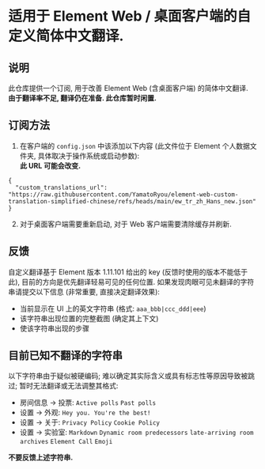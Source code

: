 # 适用于 Element Web / 桌面客户端的自定义简体中文翻译.
## 说明
此仓库提供一个订阅, 用于改善 Element Web (含桌面客户端) 的简体中文翻译.  
**由于翻译率不足, 翻译仍在准备. 此仓库暂时闲置.**

## 订阅方法
1. 在客户端的 `config.json` 中该添加以下内容 (此文件位于 Element 个人数据文件夹, 具体取决于操作系统或启动参数):  
   **此 URL 可能会改变.**
```
{
  "custom_translations_url": "https://raw.githubusercontent.com/YamatoRyou/element-web-custom-translation-simplified-chinese/refs/heads/main/ew_tr_zh_Hans_new.json"
}
```  
2. 对于桌面客户端需要重新启动, 对于 Web 客户端需要清除缓存并刷新.

## 反馈
自定义翻译基于 Element 版本 1.11.101 给出的 key (反馈时使用的版本不能低于此), 目前的方向是优先翻译轻易可见的任何位置.
如果发现肉眼可见未翻译的字符串请提交以下信息 (非常重要, 直接决定翻译效果):
- 当前显示在 UI 上的英文字符串 (格式: `aaa_bbb|ccc_ddd|eee`)
- 该字符串出现位置的完整截图 (确定其上下文)
- 使该字符串出现的步骤

## 目前已知不翻译的字符串
以下字符串由于疑似被硬编码; 难以确定其实际含义或具有标志性等原因导致被跳过; 暂时无法翻译或无法调整其格式:  
- 房间信息 -> 投票:
  `Active polls`
  `Past polls`  
- 设置 -> 外观:
  `Hey you. You're the best!`  
- 设置 -> 关于:
  `Privacy Policy`
  `Cookie Policy`  
- 设置 -> 实验室:
  `Markdown`
  `Dynamic room predecessors`
  `late-arriving room archives`
  `Element Call`
  `Emoji`

**不要反馈上述字符串.**

